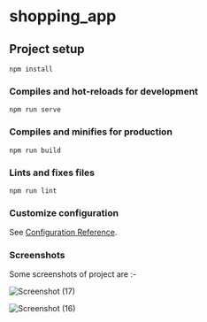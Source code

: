 # shopping_app

## Project setup
```
npm install
```

### Compiles and hot-reloads for development
```
npm run serve
```

### Compiles and minifies for production
```
npm run build
```

### Lints and fixes files
```
npm run lint
```

### Customize configuration
See [Configuration Reference](https://cli.vuejs.org/config/).

### Screenshots
Some screenshots of project are :-

![Screenshot (17)](https://user-images.githubusercontent.com/47415323/218243763-7d464149-ff81-4e2a-be93-11df410f396d.png)


![Screenshot (16)](https://user-images.githubusercontent.com/47415323/218243772-1e2a017c-2b23-49c1-9146-daaa875077f7.png)

